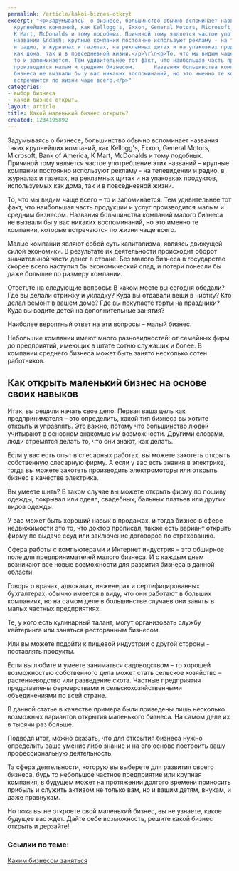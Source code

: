 ```yaml
---
permalink: /article/kakoi-biznes-otkryt
excerpt: "<p>Задумываясь  о бизнесе, большинство обычно вспоминает названия таких
  крупнейших компаний, как Kellogg's, Exxon, General Motors, Microsoft, Bank of America,
  K Mart, McDonalds и тому подобных. Причиной тому является частое употребление этих
  названий &ndash; крупные компании постоянно используют рекламу - на телевидении
  и радио, в журналах и газетах, на рекламных щитах и на упаковках продуктов, используемых
  как дома, так и в повседневной жизни.</p>\r\n<p>То, что мы видим чаще всего &ndash;
  то и запоминается. Тем удивительнее тот факт, что наибольшая часть продукции и услуг
  производится малым и средним бизнесом.      Названия большинства компаний малого
  бизнеса не вызвали бы у вас никаких воспоминаний, но это именно те компании, которые
  встречаются по жизни чаще всего.</p>"
categories:
- выбор бизнеса
- какой бизнес открыть
layout: article
title: Какой маленький бизнес открыть?
created: 1234195892
---
```

<p>Задумываясь  о бизнесе, большинство обычно вспоминает названия таких крупнейших компаний, как Kellogg's, Exxon, General Motors, Microsoft, Bank of America, K Mart, McDonalds и тому подобных. Причиной тому является частое употребление этих названий &ndash; крупные компании постоянно используют рекламу - на телевидении и радио, в журналах и газетах, на рекламных щитах и на упаковках продуктов, используемых как дома, так и в повседневной жизни.</p>
<p>То, что мы видим чаще всего &ndash; то и запоминается. Тем удивительнее тот факт, что наибольшая часть продукции и услуг производится малым и средним бизнесом.      Названия большинства компаний малого бизнеса не вызвали бы у вас никаких воспоминаний, но это именно те компании, которые встречаются по жизни чаще всего.</p>
<p>Малые компании являют собой суть капитализма, являясь движущей силой экономики. В результате их деятельности происходит оборот значительной части денег в стране. Без малого бизнеса в государстве скорее всего наступил бы экономический спад, и потери понесли бы даже большие по размеру компании.</p>
<p>Ответьте на следующие вопросы: В каком месте вы сегодня обедали? Где вы делали стрижку и укладку? Куда вы отдавали вещи в чистку? Кто делал ремонт в вашем доме? Где вы покупаете торты на праздники? Куда вы водите детей на дополнительные занятия?</p>
<p>Наиболее вероятный ответ на эти вопросы &ndash; малый бизнес.</p>
<p>Небольшие компании имеют много разновидностей: от семейных фирм до предприятий, имеющих в штате сотню служащих и более. В компании среднего бизнеса может быть занято несколько сотен работников.</p>
<h2>Как открыть маленький бизнес на основе своих навыков</h2>
<p>Итак, вы решили начать свое дело. Первая ваша цель как предпринимателя &ndash; это определить, какой тип бизнеса вы хотите открыть и управлять. Это важно, потому что большинство людей учитывают в основном знакомые им возможности. Другими словами, люди стремятся делать то, что они знают, как делать.</p>
<p>Если у вас есть опыт в слесарных работах, вы можете захотеть открыть собственную слесарную фирму.  А если у вас есть знания в электрике, тогда вы можете захотеть производить электромоторы или открыть бизнес в качестве электрика.</p>
<p>Вы умеете шить? В таком случае вы можете открыть фирму по пошиву одежды, покрывал или одеял, свадебных, бальных платьев или других видов одежды.</p>
<p>У вас может быть хороший навык в продажах, и тогда бизнес в сфере недвижимости это то, что доктор прописал, также есть вариант открыть фирму по выдаче ссуд или заключение договоров по  страхованию.</p>
<p>Сфера работы с компьютерами и Интернет индустрия &ndash; это обширное поле для предпринимателей малого бизнеса. И с каждым днем возникают все новые возможности для развития бизнеса в данной области.</p>
<p>Говоря о врачах, адвокатах, инженерах и сертифицированных бухгалтерах, обычно имеется в виду, что они работают в больших компаниях, но на самом деле в большинстве случаев они заняты в малых частных предприятиях.</p>
<p>Те, у кого есть кулинарный талант, могут организовать службу кейтеринга или заняться ресторанным бизнесом.</p>
<p>Или вы  можете подойти к пищевой индустрии с другой стороны -  поставлять продукты.</p>
<p>Если вы любите и умеете заниматься садоводством &ndash; то хорошей возможностью собственного дела может стать сельское хозяйство &ndash; растениеводство  или разведение скота. Частные предприятия представлены фермерствами и сельскохозяйственными объединениями по всей стране.</p>
<p>В данной статье в качестве примера были приведены лишь несколько возможных вариантов открытия маленького бизнеса. На самом деле их в тысячи раз больше.</p>
<p>Подводя итог, можно сказать, что для открытия бизнеса нужно определить ваше умение либо знание и на его основе построить вашу профессиональную деятельность.</p>
<p>Та сфера деятельности, которую вы выберете для развития своего бизнеса, будь то небольшое частное предприятие или крупная компания, в будущем может на протяжении долгого времени приносить прибыль и служить активом не только вам, но и вашим детям, внукам, и даже правнукам.</p>
<p>Но пока вы не откроете свой маленький бизнес, вы не узнаете, какое будущее вас ждет. Дайте себе возможность, решите какой бизнес открыть и дерзайте!</p>
<h3>Ссылки по теме:</h3>
<p><a href="http://www.business101.ru/article/%D0%BA%D0%B0%D0%BA%D0%B8%D0%BC-%D0%B1%D0%B8%D0%B7%D0%BD%D0%B5%D1%81%D0%BE%D0%BC-%D0%B7%D0%B0%D0%BD%D1%8F%D1%82%D1%8C%D1%81%D1%8F">Каким бизнесом заняться</a>&nbsp;</p>
